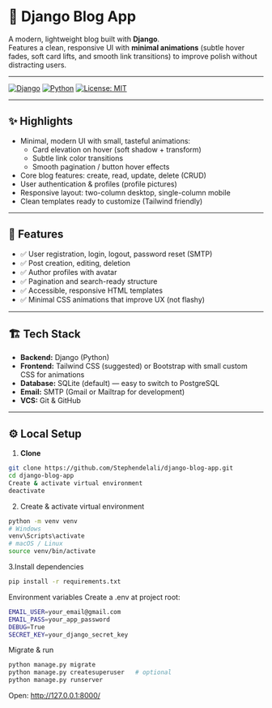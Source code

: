 # 📰 Django Blog App

A modern, lightweight blog built with **Django**.  
Features a clean, responsive UI with **minimal animations** (subtle hover fades, soft card lifts, and smooth link transitions) to improve polish without distracting users.

---

[![Django](https://img.shields.io/badge/Django-5.x-green)](https://www.djangoproject.com/) [![Python](https://img.shields.io/badge/Python-3.10-blue)](https://www.python.org/) [![License: MIT](https://img.shields.io/badge/License-MIT-yellow)](LICENSE)

---

## ✨ Highlights

- Minimal, modern UI with small, tasteful animations:
  - Card elevation on hover (soft shadow + transform)
  - Subtle link color transitions
  - Smooth pagination / button hover effects
- Core blog features: create, read, update, delete (CRUD)
- User authentication & profiles (profile pictures)
- Responsive layout: two-column desktop, single-column mobile
- Clean templates ready to customize (Tailwind friendly)

---

## 🧭 Features

- ✅ User registration, login, logout, password reset (SMTP)
- ✅ Post creation, editing, deletion
- ✅ Author profiles with avatar
- ✅ Pagination and search-ready structure
- ✅ Accessible, responsive HTML templates
- ✅ Minimal CSS animations that improve UX (not flashy)

---

## 🏗 Tech Stack

- **Backend:** Django (Python)  
- **Frontend:** Tailwind CSS (suggested) or Bootstrap with small custom CSS for animations  
- **Database:** SQLite (default) — easy to switch to PostgreSQL  
- **Email:** SMTP (Gmail or Mailtrap for development)  
- **VCS:** Git & GitHub

---

## ⚙️ Local Setup

1. **Clone**
```bash
git clone https://github.com/Stephendelali/django-blog-app.git
cd django-blog-app
Create & activate virtual environment
deactivate
```
2. Create & activate virtual environment

```bash
python -m venv venv
# Windows
venv\Scripts\activate
# macOS / Linux
source venv/bin/activate
```

3.Install dependencies
```bash
pip install -r requirements.txt

```

Environment variables
Create a .env at project root:
```bash
EMAIL_USER=your_email@gmail.com
EMAIL_PASS=your_app_password
DEBUG=True
SECRET_KEY=your_django_secret_key
```
Migrate & run
```bash
python manage.py migrate
python manage.py createsuperuser   # optional
python manage.py runserver
```

Open: http://127.0.0.1:8000/
